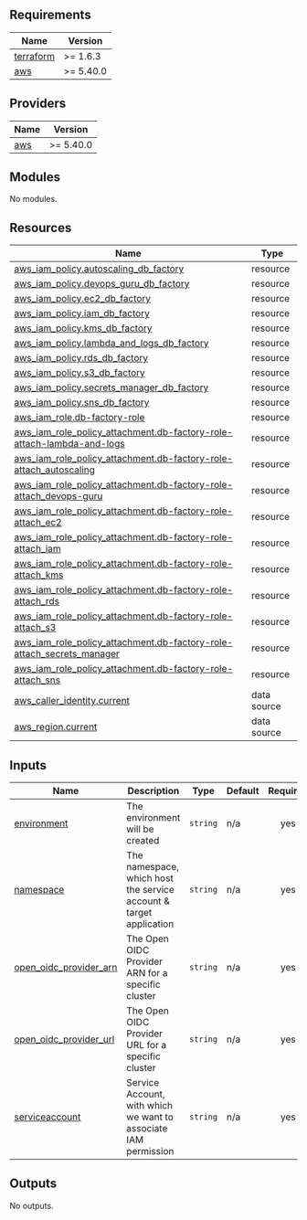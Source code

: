 ## Requirements

| Name | Version |
|------|---------|
| <a name="requirement_terraform"></a> [terraform](#requirement\_terraform) | >= 1.6.3 |
| <a name="requirement_aws"></a> [aws](#requirement\_aws) | >= 5.40.0 |

## Providers

| Name | Version |
|------|---------|
| <a name="provider_aws"></a> [aws](#provider\_aws) | >= 5.40.0 |

## Modules

No modules.

## Resources

| Name | Type |
|------|------|
| [aws_iam_policy.autoscaling_db_factory](https://registry.terraform.io/providers/hashicorp/aws/latest/docs/resources/iam_policy) | resource |
| [aws_iam_policy.devops_guru_db_factory](https://registry.terraform.io/providers/hashicorp/aws/latest/docs/resources/iam_policy) | resource |
| [aws_iam_policy.ec2_db_factory](https://registry.terraform.io/providers/hashicorp/aws/latest/docs/resources/iam_policy) | resource |
| [aws_iam_policy.iam_db_factory](https://registry.terraform.io/providers/hashicorp/aws/latest/docs/resources/iam_policy) | resource |
| [aws_iam_policy.kms_db_factory](https://registry.terraform.io/providers/hashicorp/aws/latest/docs/resources/iam_policy) | resource |
| [aws_iam_policy.lambda_and_logs_db_factory](https://registry.terraform.io/providers/hashicorp/aws/latest/docs/resources/iam_policy) | resource |
| [aws_iam_policy.rds_db_factory](https://registry.terraform.io/providers/hashicorp/aws/latest/docs/resources/iam_policy) | resource |
| [aws_iam_policy.s3_db_factory](https://registry.terraform.io/providers/hashicorp/aws/latest/docs/resources/iam_policy) | resource |
| [aws_iam_policy.secrets_manager_db_factory](https://registry.terraform.io/providers/hashicorp/aws/latest/docs/resources/iam_policy) | resource |
| [aws_iam_policy.sns_db_factory](https://registry.terraform.io/providers/hashicorp/aws/latest/docs/resources/iam_policy) | resource |
| [aws_iam_role.db-factory-role](https://registry.terraform.io/providers/hashicorp/aws/latest/docs/resources/iam_role) | resource |
| [aws_iam_role_policy_attachment.db-factory-role-attach-lambda-and-logs](https://registry.terraform.io/providers/hashicorp/aws/latest/docs/resources/iam_role_policy_attachment) | resource |
| [aws_iam_role_policy_attachment.db-factory-role-attach_autoscaling](https://registry.terraform.io/providers/hashicorp/aws/latest/docs/resources/iam_role_policy_attachment) | resource |
| [aws_iam_role_policy_attachment.db-factory-role-attach_devops-guru](https://registry.terraform.io/providers/hashicorp/aws/latest/docs/resources/iam_role_policy_attachment) | resource |
| [aws_iam_role_policy_attachment.db-factory-role-attach_ec2](https://registry.terraform.io/providers/hashicorp/aws/latest/docs/resources/iam_role_policy_attachment) | resource |
| [aws_iam_role_policy_attachment.db-factory-role-attach_iam](https://registry.terraform.io/providers/hashicorp/aws/latest/docs/resources/iam_role_policy_attachment) | resource |
| [aws_iam_role_policy_attachment.db-factory-role-attach_kms](https://registry.terraform.io/providers/hashicorp/aws/latest/docs/resources/iam_role_policy_attachment) | resource |
| [aws_iam_role_policy_attachment.db-factory-role-attach_rds](https://registry.terraform.io/providers/hashicorp/aws/latest/docs/resources/iam_role_policy_attachment) | resource |
| [aws_iam_role_policy_attachment.db-factory-role-attach_s3](https://registry.terraform.io/providers/hashicorp/aws/latest/docs/resources/iam_role_policy_attachment) | resource |
| [aws_iam_role_policy_attachment.db-factory-role-attach_secrets_manager](https://registry.terraform.io/providers/hashicorp/aws/latest/docs/resources/iam_role_policy_attachment) | resource |
| [aws_iam_role_policy_attachment.db-factory-role-attach_sns](https://registry.terraform.io/providers/hashicorp/aws/latest/docs/resources/iam_role_policy_attachment) | resource |
| [aws_caller_identity.current](https://registry.terraform.io/providers/hashicorp/aws/latest/docs/data-sources/caller_identity) | data source |
| [aws_region.current](https://registry.terraform.io/providers/hashicorp/aws/latest/docs/data-sources/region) | data source |

## Inputs

| Name | Description | Type | Default | Required |
|------|-------------|------|---------|:--------:|
| <a name="input_environment"></a> [environment](#input\_environment) | The environment will be created | `string` | n/a | yes |
| <a name="input_namespace"></a> [namespace](#input\_namespace) | The namespace, which host the service account & target application | `string` | n/a | yes |
| <a name="input_open_oidc_provider_arn"></a> [open\_oidc\_provider\_arn](#input\_open\_oidc\_provider\_arn) | The Open OIDC Provider ARN for a specific cluster | `string` | n/a | yes |
| <a name="input_open_oidc_provider_url"></a> [open\_oidc\_provider\_url](#input\_open\_oidc\_provider\_url) | The Open OIDC Provider URL for a specific cluster | `string` | n/a | yes |
| <a name="input_serviceaccount"></a> [serviceaccount](#input\_serviceaccount) | Service Account, with which we want to associate IAM permission | `string` | n/a | yes |

## Outputs

No outputs.
